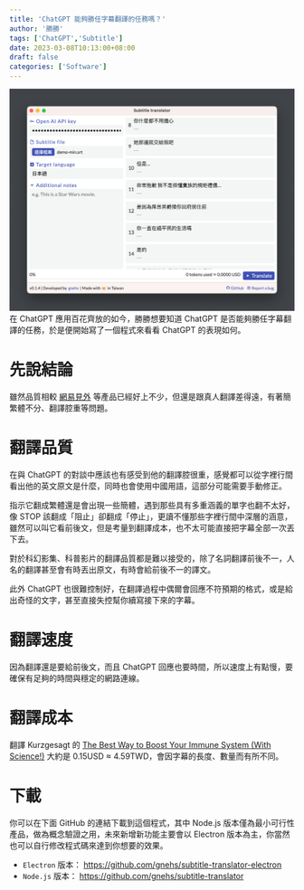 ```yaml
---
title: 'ChatGPT 能夠勝任字幕翻譯的任務嗎？'
author: '勝勝'
tags: ['ChatGPT','Subtitle']
date: 2023-03-08T10:13:00+08:00
draft: false
categories: ['Software']
---
```

![](/img/223497376-71fc2b16-d77e-4993-9acb-9a59c64ed31a.png)
在 ChatGPT 應用百花齊放的如今，勝勝想要知道 ChatGPT 是否能夠勝任字幕翻譯的任務，於是便開始寫了一個程式來看看 ChatGPT 的表現如何。
<!--more-->
# 先說結論
雖然品質相較 [網易見外](https://jianwai.youdao.com/) 等產品已經好上不少，但還是跟真人翻譯差得遠，有著簡繁體不分、翻譯腔重等問題。
# 翻譯品質
在與 ChatGPT 的對談中應該也有感受到他的翻譯腔很重，感覺都可以從字裡行間看出他的英文原文是什麼，同時也會使用中國用語，這部分可能需要手動修正。

指示它翻成繁體還是會出現一些簡體，遇到那些具有多重涵義的單字也翻不太好，像 STOP 該翻成「阻止」卻翻成「停止」，更讀不懂那些字裡行間中深層的涵意，雖然可以叫它看前後文，但是考量到翻譯成本，也不太可能直接把字幕全部一次丟下去。

對於科幻影集、科普影片的翻譯品質都是難以接受的，除了名詞翻譯前後不一，人名的翻譯甚至會有時丟出原文，有時會給前後不一的譯文。

此外 ChatGPT 也很難控制好，在翻譯過程中偶爾會回應不符預期的格式，或是給出奇怪的文字，甚至直接失控幫你續寫接下來的字幕。
# 翻譯速度
因為翻譯還是要給前後文，而且 ChatGPT 回應也要時間，所以速度上有點慢，要確保有足夠的時間與穩定的網路連線。
# 翻譯成本
翻譯 Kurzgesagt 的 [The Best Way to Boost Your Immune System (With Science!)](https://youtu.be/M-K7mxdN62M) 大約是 0.15USD ≈ 4.59TWD，會因字幕的長度、數量而有所不同。
# 下載
你可以在下面 GitHub 的連結下載到這個程式，其中 Node.js 版本僅為最小可行性產品，做為概念驗證之用，未來新增新功能主要會以 Electron 版本為主，你當然也可以自行修改程式碼來達到你想要的效果。

- `Electron` 版本： https://github.com/gnehs/subtitle-translator-electron
- `Node.js` 版本： https://github.com/gnehs/subtitle-translator




